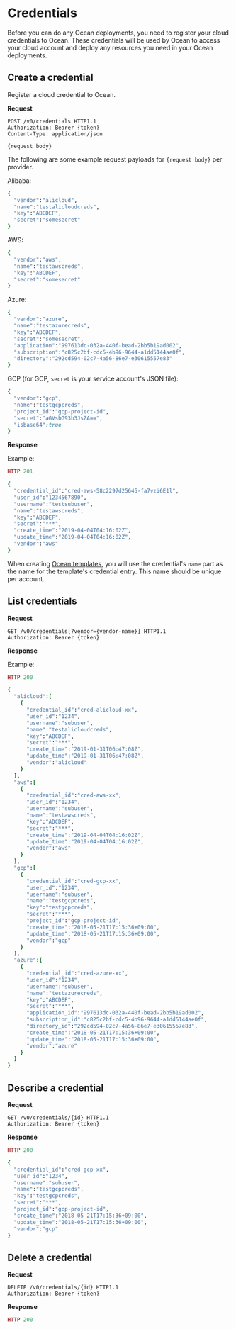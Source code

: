 # Credentials

Before you can do any Ocean deployments, you need to register your cloud credentials to Ocean. These credentials will be used by Ocean to access your cloud account and deploy any resources you need in your Ocean deployments.

## Create a credential

Register a cloud credential to Ocean.

**Request**

```http
POST /v0/credentials HTTP1.1
Authorization: Bearer {token}
Content-Type: application/json

{request body}
```

The following are some example request payloads for `{request body}` per provider.

Alibaba:

```ruby
{
  "vendor":"alicloud",
  "name":"testalicloudcreds",
  "key":"ABCDEF",
  "secret":"somesecret"
}
```

AWS:

```ruby
{
  "vendor":"aws",
  "name":"testawscreds",
  "key":"ABCDEF",
  "secret":"somesecret"
}
```

Azure:

```ruby
{
  "vendor":"azure",
  "name":"testazurecreds",
  "key":"ABCDEF",
  "secret":"somesecret",
  "application":"997613dc-032a-440f-bead-2bb5b19ad002",
  "subscription":"c825c2bf-cdc5-4b96-9644-a1dd5144ae0f",
  "directory":"292cd594-02c7-4a56-86e7-e30615557e83"
}
```

GCP \(for GCP, `secret` is your service account's JSON file\):

```ruby
{
  "vendor":"gcp",
  "name":"testgcpcreds",
  "project_id":"gcp-project-id",
  "secret":"aGVsbG93b3JsZA==",
  "isbase64":true
}
```

**Response**

Example:

```ruby
HTTP 201

{
  "credential_id":"cred-aws-58c2297d25645-fa7vzi6E1l",
  "user_id":"1234567890",
  "username":"testsubuser",
  "name":"testawscreds",
  "key":"ABCDEF",
  "secret":"***",
  "create_time":"2019-04-04T04:16:02Z",
  "update_time":"2019-04-04T04:16:02Z",
  "vendor":"aws"
}
```

When creating [Ocean templates](https://docs.mobingi.com/v/ocean-en/reference-2018-07-02), you will use the credential's `name` part as the name for the template's credential entry. This name should be unique per account.

## List credentials

**Request**

```http
GET /v0/credentials[?vendor={vendor-name}] HTTP1.1
Authorization: Bearer {token}
```

**Response**

Example:

```ruby
HTTP 200

{
  "alicloud":[
    {
      "credential_id":"cred-alicloud-xx",
      "user_id":"1234",
      "username":"subuser",
      "name":"testalicloudcreds",
      "key":"ABCDEF",
      "secret":"***",
      "create_time":"2019-01-31T06:47:08Z",
      "update_time":"2019-01-31T06:47:08Z",
      "vendor":"alicloud"
    }
  ],
  "aws":[
    {
      "credential_id":"cred-aws-xx",
      "user_id":"1234",
      "username":"subuser",
      "name":"testawscreds",
      "key":"ADCDEF",
      "secret":"***",
      "create_time":"2019-04-04T04:16:02Z",
      "update_time":"2019-04-04T04:16:02Z",
      "vendor":"aws"
    }
  ],
  "gcp":[
    {
      "credential_id":"cred-gcp-xx",
      "user_id":"1234",
      "username":"subuser",
      "name":"testgcpcreds",
      "key":"testgcpcreds",
      "secret":"***",
      "project_id":"gcp-project-id",
      "create_time":"2018-05-21T17:15:36+09:00",
      "update_time":"2018-05-21T17:15:36+09:00",
      "vendor":"gcp"
    }
  ],
  "azure":[
    {
      "credential_id":"cred-azure-xx",
      "user_id":"1234",
      "username":"subuser",
      "name":"testazurecreds",
      "key":"ABCDEF",
      "secret":"***",
      "application_id":"997613dc-032a-440f-bead-2bb5b19ad002",
      "subscription_id":"c825c2bf-cdc5-4b96-9644-a1dd5144ae0f",
      "directory_id":"292cd594-02c7-4a56-86e7-e30615557e83",
      "create_time":"2018-05-21T17:15:36+09:00",
      "update_time":"2018-05-21T17:15:36+09:00",
      "vendor":"azure"
    }
  ]
}
```

## Describe a credential

**Request**

```http
GET /v0/credentials/{id} HTTP1.1
Authorization: Bearer {token}
```

**Response**

```ruby
HTTP 200

{
  "credential_id":"cred-gcp-xx",
  "user_id":"1234",
  "username":"subuser",
  "name":"testgcpcreds",
  "key":"testgcpcreds",
  "secret":"***",
  "project_id":"gcp-project-id",
  "create_time":"2018-05-21T17:15:36+09:00",
  "update_time":"2018-05-21T17:15:36+09:00",
  "vendor":"gcp"
}
```

## Delete a credential

**Request**

```http
DELETE /v0/credentials/{id} HTTP1.1
Authorization: Bearer {token}
```

**Response**

```ruby
HTTP 200
```

